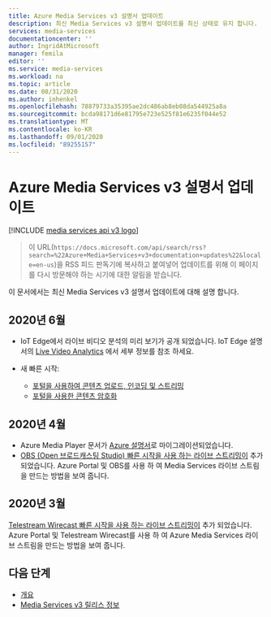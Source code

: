 ```yaml
---
title: Azure Media Services v3 설명서 업데이트
description: 최신 Media Services v3 설명서 업데이트를 최신 상태로 유지 합니다.
services: media-services
documentationcenter: ''
author: IngridAtMicrosoft
manager: femila
editor: ''
ms.service: media-services
ms.workload: na
ms.topic: article
ms.date: 08/31/2020
ms.author: inhenkel
ms.openlocfilehash: 78879733a35395ae2dc486ab8eb08da544925a8a
ms.sourcegitcommit: bcda98171d6e81795e723e525f81e6235f044e52
ms.translationtype: MT
ms.contentlocale: ko-KR
ms.lasthandoff: 09/01/2020
ms.locfileid: "89255157"
---
```

# <a name="azure-media-services-v3-documentation-updates"></a>Azure Media Services v3 설명서 업데이트

[!INCLUDE [media services api v3 logo](./includes/v3-hr.md)]

>이 URL(`https://docs.microsoft.com/api/search/rss?search=%22Azure+Media+Services+v3+documentation+updates%22&locale=en-us`)을 RSS 피드 판독기에 복사하고 붙여넣어 업데이트를 위해 이 페이지를 다시 방문해야 하는 시기에 대한 알림을 받습니다.

이 문서에서는 최신 Media Services v3 설명서 업데이트에 대해 설명 합니다.

## <a name="june-2020"></a>2020년 6월

* IoT Edge에서 라이브 비디오 분석의 미리 보기가 공개 되었습니다. IoT Edge 설명서의 [Live Video Analytics](../live-video-analytics-edge/index.yml) 에서 세부 정보를 참조 하세요.
* 새 빠른 시작:

    * [포털을 사용하여 콘텐츠 업로드, 인코딩 및 스트리밍](manage-assets-quickstart.md)
    * [포털을 사용한 콘텐츠 암호화](encrypt-content-quickstart.md)

## <a name="april-2020"></a>2020년 4월

* Azure Media Player 문서가 [Azure 설명서](../azure-media-player/azure-media-player-overview.md)로 마이그레이션되었습니다.
* [OBS (Open 브로드캐스팅 Studio) 빠른 시작을 사용 하는 라이브 스트리밍이](live-events-obs-quickstart.md) 추가 되었습니다. Azure Portal 및 OBS를 사용 하 여 Media Services 라이브 스트림을 만드는 방법을 보여 줍니다.

## <a name="march-2020"></a>2020년 3월

[Telestream Wirecast 빠른 시작을 사용 하는 라이브 스트리밍이](live-events-wirecast-quickstart.md) 추가 되었습니다. Azure Portal 및 Telestream Wirecast를 사용 하 여 Azure Media Services 라이브 스트림을 만드는 방법을 보여 줍니다.

## <a name="next-steps"></a>다음 단계

- [개요](media-services-overview.md)
- [Media Services v3 릴리스 정보](release-notes.md)
